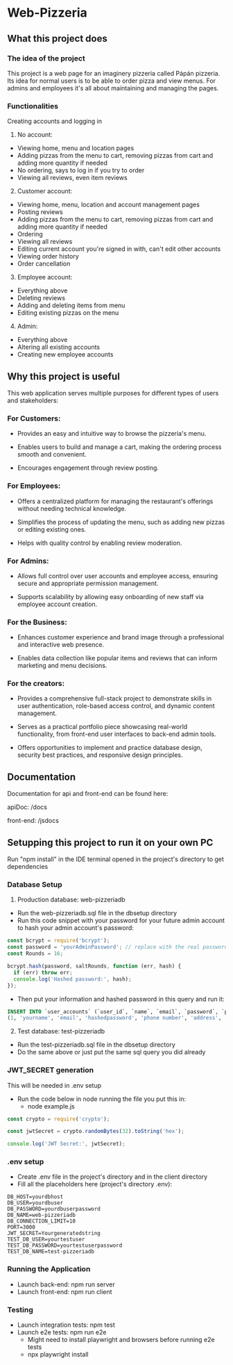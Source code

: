 # Web-Pizzeria

## What this project does

### The idea of the project

This project is a web page for an imaginery pizzeria called Pápán pizzeria.
Its idea for normal users is to be able to order pizza and view menus. For admins and employees it's all about maintaining and managing the pages.

### Functionalities

Creating accounts and logging in

1. No account:

- Viewing home, menu and location pages
- Adding pizzas from the menu to cart, removing pizzas from cart and adding more quantity if needed
- No ordering, says to log in if you try to order
- Viewing all reviews, even item reviews

2. Customer account:

- Viewing home, menu, location and account management pages
- Posting reviews
- Adding pizzas from the menu to cart, removing pizzas from cart and adding more quantity if needed
- Ordering
- Viewing all reviews
- Editing current account you're signed in with, can't edit other accounts
- Viewing order history
- Order cancellation

3. Employee account:

- Everything above
- Deleting reviews
- Adding and deleting items from menu
- Editing existing pizzas on the menu

4. Admin:

- Everything above
- Altering all existing accounts
- Creating new employee accounts

## Why this project is useful

This web application serves multiple purposes for different types of users and stakeholders:

### For Customers:

- Provides an easy and intuitive way to browse the pizzeria's menu.

- Enables users to build and manage a cart, making the ordering process smooth and convenient.

- Encourages engagement through review posting.

### For Employees:

- Offers a centralized platform for managing the restaurant's offerings without needing technical knowledge.

- Simplifies the process of updating the menu, such as adding new pizzas or editing existing ones.

- Helps with quality control by enabling review moderation.

### For Admins:

- Allows full control over user accounts and employee access, ensuring secure and appropriate permission management.

- Supports scalability by allowing easy onboarding of new staff via employee account creation.

### For the Business:

- Enhances customer experience and brand image through a professional and interactive web presence.

- Enables data collection like popular items and reviews that can inform marketing and menu decisions.

### For the creators:

- Provides a comprehensive full-stack project to demonstrate skills in user authentication, role-based access control, and dynamic content management.

- Serves as a practical portfolio piece showcasing real-world functionality, from front-end user interfaces to back-end admin tools.

- Offers opportunities to implement and practice database design, security best practices, and responsive design principles.

## Documentation

Documentation for api and front-end can be found here:

apiDoc: /docs

front-end: /jsdocs

## Setupping this project to run it on your own PC

Run "npm install" in the IDE terminal opened in the project's directory to get dependencies

### Database Setup

1. Production database: web-pizzeriadb

- Run the web-pizzeriadb.sql file in the dbsetup directory
- Run this code snippet with your password for your future admin account to hash your admin account's password:

```js
const bcrypt = require('bcrypt');
const password = 'yourAdminPassword'; // replace with the real password
const Rounds = 16;

bcrypt.hash(password, saltRounds, function (err, hash) {
  if (err) throw err;
  console.log('Hashed password:', hash);
});
```

- Then put your information and hashed password in this query and run it:

```sql
INSERT INTO `user_accounts` (`user_id`, `name`, `email`, `password`, `phone_number`, `address`, `profile_picture`, `role`) VALUES
(1, 'yourname', 'email', 'hashedpassword', 'phone number', 'address', 'picture url','admin')
```

2. Test database: test-pizzeriadb

- Run the test-pizzeriadb.sql file in the dbsetup directory
- Do the same above or just put the same sql query you did already

### JWT_SECRET generation

This will be needed in .env setup

- Run the code below in node running the file you put this in:
  - node example.js

```js
const crypto = require('crypto');

const jwtSecret = crypto.randomBytes(32).toString('hex');

console.log('JWT Secret:', jwtSecret);
```

### .env setup

- Create .env file in the project's directory and in the client directory
- Fill all the placeholders here (project's directory .env):

```env
DB_HOST=yourdbhost
DB_USER=yourdbuser
DB_PASSWORD=yourdbuserpassword
DB_NAME=web-pizzeriadb
DB_CONNECTION_LIMIT=10
PORT=3000
JWT_SECRET=Yourgeneratedstring
TEST_DB_USER=yourtestuser
TEST_DB_PASSWORD=yourtestuserpassword
TEST_DB_NAME=test-pizzeriadb
```

### Running the Application

- Launch back-end: npm run server
- Launch front-end: npm run client

### Testing

- Launch integration tests: npm test
- Launch e2e tests: npm run e2e
  - Might need to install playwright and browsers before running e2e tests
  - npx playwright install
